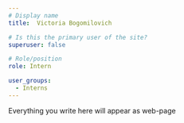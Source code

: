 ```yaml
---
# Display name
title:  Victoria Bogomilovich

# Is this the primary user of the site?
superuser: false

# Role/position
role: Intern

user_groups:
  - Interns
---
```




Everything you write here will appear as web-page
